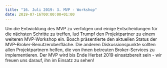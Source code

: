 ```yaml
---
title: "16. Juli 2019: 3. MVP - Workshop"
date: 2019-07-16T00:00:00+01:00
---
```


Um die Entwicklung des MVP zu verfolgen und einige Entscheidungen für die nächsten Schritte zu treffen, lud Trumpf den Projektpartner zu einem weiteren MVP-Workshop ein. Bosch präsentierte den aktuellen Status der MVP-Broker-Benutzeroberfläche. Die anderen Diskussionspunkte sollten allen Projektpartnern helfen, die von ihnen betreuten Broker-Services zu implementieren. Der MVP wird bis Ende Herbst 2019 einsatzbereit sein - wir freuen uns darauf, ihn im Einsatz zu sehen!  
